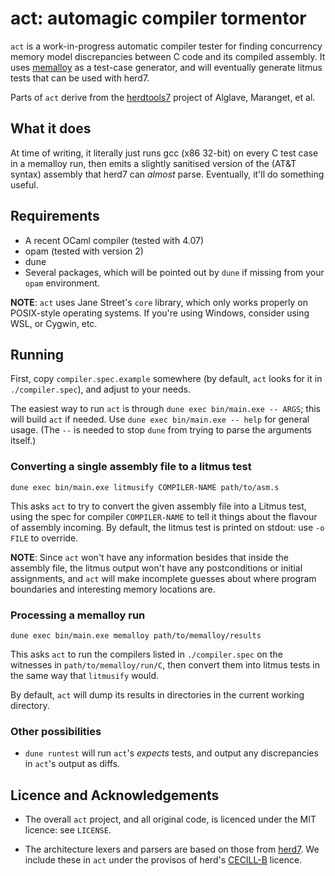 # act: automagic compiler tormentor

`act` is a work-in-progress automatic compiler tester for finding
concurrency memory model discrepancies between C code and its
compiled assembly.  It uses
[memalloy](https://github.com/JohnWickerson/memalloy) as a test-case
generator, and will eventually generate litmus tests that can be
used with herd7.

Parts of `act` derive from the
[herdtools7](https://github.com/herd/herdtools7) project of Alglave,
Maranget, et al.

## What it does

At time of writing, it literally just runs gcc (x86 32-bit) on every C
test case in a memalloy run, then emits a slightly sanitised version of
the (AT&T syntax) assembly that herd7 can _almost_ parse.
Eventually, it'll do something useful.

## Requirements

- A recent OCaml compiler (tested with 4.07)
- opam (tested with version 2)
- dune
- Several packages, which will be pointed out by `dune` if missing
  from your `opam` environment.

**NOTE**:
`act` uses Jane Street's `core` library, which only works properly on
POSIX-style operating systems.  If you're using Windows, consider
using WSL, or Cygwin, etc.

## Running

First, copy `compiler.spec.example` somewhere (by default, `act` looks
for it in `./compiler.spec`), and adjust to your needs.

The easiest way to run `act` is through `dune exec bin/main.exe --
ARGS`; this will build `act` if needed.  Use `dune exec bin/main.exe
-- help` for general usage.  (The `--` is needed to stop `dune` from
trying to parse the arguments itself.)

### Converting a single assembly file to a litmus test

`dune exec bin/main.exe litmusify COMPILER-NAME path/to/asm.s`

This asks `act` to try to convert the given assembly file into a
Litmus test, using the spec for compiler `COMPILER-NAME` to tell it
things about the flavour of assembly incoming.  By default, the litmus
test is printed on stdout: use `-o FILE` to override.

**NOTE**:
Since `act` won't have any information besides that inside the
assembly file, the litmus output won't have any postconditions or
initial assignments, and `act` will make incomplete guesses about
where program boundaries and interesting memory locations are.

### Processing a memalloy run

`dune exec bin/main.exe memalloy path/to/memalloy/results`

This asks `act` to run the compilers listed in `./compiler.spec` on
the witnesses in `path/to/memalloy/run/C`, then convert them into
litmus tests in the same way that `litmusify` would.

By default, `act` will dump its results in directories in the current
working directory.

### Other possibilities

- `dune runtest` will run `act`'s _expects_ tests, and output any
  discrepancies in `act`'s output as diffs.

## Licence and Acknowledgements

- The overall `act` project, and all original code, is licenced under
  the MIT licence: see `LICENSE`.

- The architecture lexers and parsers are based on those from
  [herd7](https://github.com/herd/herdtools7).  We include these in
  `act` under the provisos of herd's
  [CECILL-B](http://www.cecill.info/licences/Licence_CeCILL-B_V1-en.html)
  licence.
